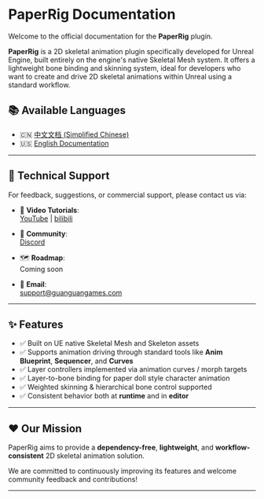 # PaperRig Documentation

Welcome to the official documentation for the **PaperRig** plugin.

**PaperRig** is a 2D skeletal animation plugin specifically developed for Unreal Engine, built entirely on the engine's native Skeletal Mesh system. It offers a lightweight bone binding and skinning system, ideal for developers who want to create and drive 2D skeletal animations within Unreal using a standard workflow.

## 📚 Available Languages

- 🇨🇳 [中文文档 (Simplified Chinese)](zh/README.md)
- 🇺🇸 [English Documentation](en/README.md)

---

## 📣 Technical Support

For feedback, suggestions, or commercial support, please contact us via:
- 🎥 **Video Tutorials**:  
  [YouTube](https://youtube.com) | [bilibili](https://bilibili.com)

- 💬 **Community**:  
  [Discord](https://discord.com/invite/SBfZg72Y)

- 🗺️ **Roadmap**:  
  Coming soon

- 📧 **Email**:  
  [support@guanguangames.com](mailto:support@guanguangames.com)

---

## ✨ Features

- ✅ Built on UE native Skeletal Mesh and Skeleton assets  
- ✅ Supports animation driving through standard tools like **Anim Blueprint**, **Sequencer**, and **Curves**  
- ✅ Layer controllers implemented via animation curves / morph targets  
- ✅ Layer-to-bone binding for paper doll style character animation  
- ✅ Weighted skinning & hierarchical bone control supported  
- ✅ Consistent behavior both at **runtime** and in **editor**

---

## ❤️ Our Mission

PaperRig aims to provide a **dependency-free**, **lightweight**, and **workflow-consistent** 2D skeletal animation solution.

We are committed to continuously improving its features and welcome community feedback and contributions!

---